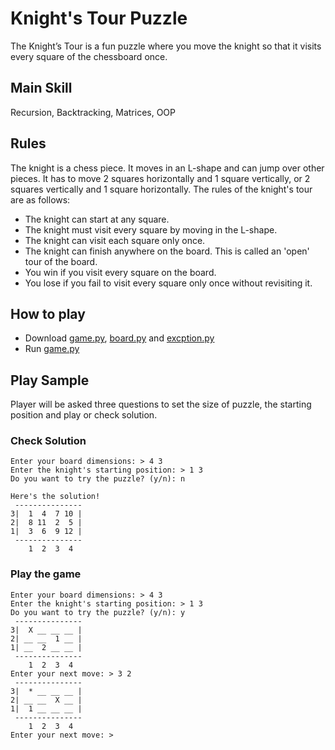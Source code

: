 # Knight's Tour Puzzle
The Knight’s Tour is a fun puzzle where you move the knight so that it visits every square of the chessboard once.
## Main Skill
Recursion, Backtracking, Matrices, OOP
## Rules
The knight is a chess piece. It moves in an L-shape and can jump over other pieces. It has to move 2 squares horizontally and 1 square vertically, or 2 squares vertically and 1 square horizontally. The rules of the knight's tour are as follows:
- The knight can start at any square.
- The knight must visit every square by moving in the L-shape.
- The knight can visit each square only once.
- The knight can finish anywhere on the board. This is called an 'open' tour of the board.
- You win if you visit every square on the board.
- You lose if you fail to visit every square only once without revisiting it.

## How to play
- Download [game.py](/game.py), [board.py](/board.py) and [excption.py](/exceptions.py)
- Run [game.py](/game.py)

## Play Sample
Player will be asked three questions to set the size of puzzle, the starting position and play or check solution.
### Check Solution
```
Enter your board dimensions: > 4 3
Enter the knight's starting position: > 1 3
Do you want to try the puzzle? (y/n): n

Here's the solution!
 ---------------
3|  1  4  7 10 |
2|  8 11  2  5 |
1|  3  6  9 12 |
 ---------------
    1  2  3  4 
```
### Play the game
```
Enter your board dimensions: > 4 3
Enter the knight's starting position: > 1 3
Do you want to try the puzzle? (y/n): y
 ---------------
3|  X __ __ __ |
2| __ __  1 __ |
1| __  2 __ __ |
 ---------------
    1  2  3  4 
Enter your next move: > 3 2
 ---------------
3|  * __ __ __ |
2| __ __  X __ |
1|  1 __ __ __ |
 ---------------
    1  2  3  4 
Enter your next move: > 
```